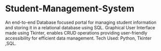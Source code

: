# Student-Management-System

An end-to-end Database focused portal for managing student information and storing it in a relational database using SQL.
Graphical User Interface made using Tkinter, enables CRUD operations providing user-friendly accessibility for efficient data management.
Tech Used: Python, Tkinter ,SQL.
